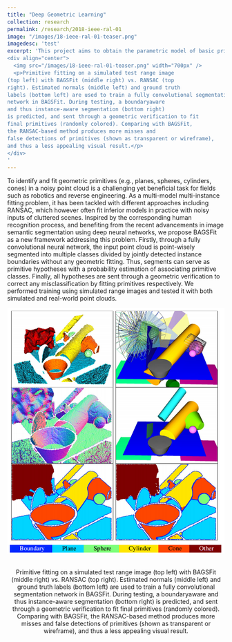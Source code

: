 ```yaml
---
title: "Deep Geometric Learning"
collection: research
permalink: /research/2018-ieee-ral-01
image: "/images/18-ieee-ral-01-teaser.png"
imagedesc: 'test'
excerpt: 'This project aims to obtain the parametric model of basic primitives from noisy point cloud.
<div align="center">
  <img src="/images/18-ieee-ral-01-teaser.png" width="700px" />
  <p>Primitive fitting on a simulated test range image
(top left) with BAGSFit (middle right) vs. RANSAC (top
right). Estimated normals (middle left) and ground truth
labels (bottom left) are used to train a fully convolutional segmentation
network in BAGSFit. During testing, a boundaryaware
and thus instance-aware segmentation (bottom right)
is predicted, and sent through a geometric verification to fit
final primitives (randomly colored). Comparing with BAGSFit,
the RANSAC-based method produces more misses and
false detections of primitives (shown as transparent or wireframe),
and thus a less appealing visual result.</p>
</div>
'
---
```



To identify and fit geometric primitives (e.g.,
planes, spheres, cylinders, cones) in a noisy point cloud is
a challenging yet beneficial task for fields such as robotics
and reverse engineering. As a multi-model multi-instance fitting
problem, it has been tackled with different approaches
including RANSAC, which however often fit inferior models
in practice with noisy inputs of cluttered scenes. Inspired by
the corresponding human recognition process, and benefiting
from the recent advancements in image semantic segmentation
using deep neural networks, we propose BAGSFit as a
new framework addressing this problem. Firstly, through a
fully convolutional neural network, the input point cloud is
point-wisely segmented into multiple classes divided by jointly
detected instance boundaries without any geometric fitting.
Thus, segments can serve as primitive hypotheses with a
probability estimation of associating primitive classes. Finally,
all hypotheses are sent through a geometric verification to
correct any misclassification by fitting primitives respectively.
We performed training using simulated range images and tested
it with both simulated and real-world point clouds.

<div align="center">
  <img src="/images/18-ieee-ral-01-teaser.png" width="700px" />
  <p>Primitive fitting on a simulated test range image
(top left) with BAGSFit (middle right) vs. RANSAC (top
right). Estimated normals (middle left) and ground truth
labels (bottom left) are used to train a fully convolutional segmentation
network in BAGSFit. During testing, a boundaryaware
and thus instance-aware segmentation (bottom right)
is predicted, and sent through a geometric verification to fit
final primitives (randomly colored). Comparing with BAGSFit,
the RANSAC-based method produces more misses and
false detections of primitives (shown as transparent or wireframe),
and thus a less appealing visual result.</p>
</div>

